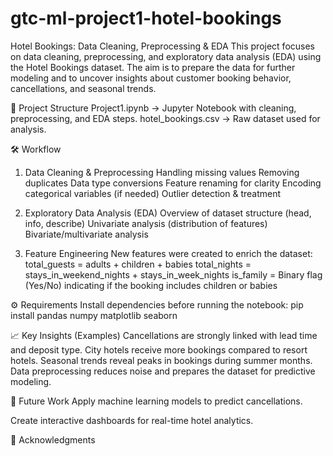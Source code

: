 # gtc-ml-project1-hotel-bookings

Hotel Bookings: Data Cleaning, Preprocessing & EDA
This project focuses on data cleaning, preprocessing, and exploratory data analysis (EDA) using the Hotel Bookings dataset. The aim is to prepare the data for further modeling and to uncover insights about customer booking behavior, cancellations, and seasonal trends.

📂 Project Structure
Project1.ipynb → Jupyter Notebook with cleaning, preprocessing, and EDA steps.
hotel_bookings.csv → Raw dataset used for analysis.

🛠️ Workflow
1. Data Cleaning & Preprocessing
Handling missing values
Removing duplicates
Data type conversions
Feature renaming for clarity
Encoding categorical variables (if needed)
Outlier detection & treatment

2. Exploratory Data Analysis (EDA)
Overview of dataset structure (head, info, describe)
Univariate analysis (distribution of features)
Bivariate/multivariate analysis

3. Feature Engineering
New features were created to enrich the dataset:
total_guests = adults + children + babies
total_nights = stays_in_weekend_nights + stays_in_week_nights
is_family = Binary flag (Yes/No) indicating if the booking includes children or babies

⚙️ Requirements
Install dependencies before running the notebook:
pip install pandas numpy matplotlib seaborn


📈 Key Insights (Examples)
Cancellations are strongly linked with lead time and deposit type.
City hotels receive more bookings compared to resort hotels.
Seasonal trends reveal peaks in bookings during summer months.
Data preprocessing reduces noise and prepares the dataset for predictive modeling.

📌 Future Work
Apply machine learning models to predict cancellations.

Create interactive dashboards for real-time hotel analytics.

🙌 Acknowledgments

